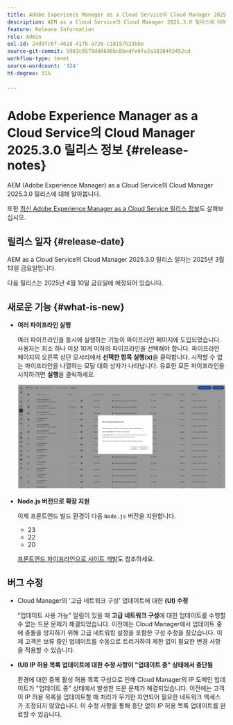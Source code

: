 ```yaml
---
title: Adobe Experience Manager as a Cloud Service의 Cloud Manager 2025.3.0 릴리스 정보
description: AEM as a Cloud Service의 Cloud Manager 2025.3.0 릴리스에 대해 알아봅니다.
feature: Release Information
role: Admin
exl-id: 24d9fc6f-462d-417b-a728-c18157b23bbe
source-git-commit: 5983c8579dd8606bc8bedfe6fa2a3838493452cd
workflow-type: tm+mt
source-wordcount: '324'
ht-degree: 31%

---
```


# Adobe Experience Manager as a Cloud Service의 Cloud Manager 2025.3.0 릴리스 정보 {#release-notes}

<!-- https://wiki.corp.adobe.com/display/DMSArchitecture/Cloud+Manager+2025.03.0+Release -->

AEM (Adobe Experience Manager) as a Cloud Service의 Cloud Manager 2025.3.0 릴리스에 대해 알아봅니다.


또한 [최신 Adobe Experience Manager as a Cloud Service 릴리스 정보](/help/release-notes/release-notes-cloud/release-notes-current.md)도 살펴보십시오.

## 릴리스 일자 {#release-date}

AEM as a Cloud Service의 Cloud Manager 2025.3.0 릴리스 일자는 2025년 3월 13일 금요일입니다.

다음 릴리스는 2025년 4월 10일 금요일에 예정되어 있습니다.

## 새로운 기능 {#what-is-new}

* **여러 파이프라인 실행**

  여러 파이프라인을 동시에 실행하는 기능이 파이프라인 페이지에 도입되었습니다. 사용자는 최소 하나 이상 10개 이하의 파이프라인을 선택해야 합니다. 파이프라인 페이지의 오른쪽 상단 모서리에서 **선택한 항목 실행(x)**&#x200B;을 클릭합니다. 시작할 수 없는 파이프라인을 나열하는 모달 대화 상자가 나타납니다. 유효한 모든 파이프라인을 시작하려면 **실행**&#x200B;을 클릭하세요.

  ![선택한 파이프라인 실행 대화 상자](/help/implementing/cloud-manager/release-notes/assets/run-selected-pipelines.png)

* **Node.js 버전으로 확장 지원**

  이제 프론트엔드 빌드 환경이 다음 `Node.js` 버전을 지원합니다.

   * 23
   * 22
   * 20

  [프론트엔드 파이프라인으로 사이트 개발](/help/implementing/developing/introduction/developing-with-front-end-pipelines.md#node-versions)도 참조하세요. <!-- CMGR-65307 -->

<!--
## Early adoption program {#early-adoption}

Be a part of Cloud Manager's early adoption program and have a chance to test upcoming features. -->


## 버그 수정

* Cloud Manager의 &#39;고급 네트워크 구성&#39; 업데이트에 대한 **(UI) 수정**

  &quot;업데이트 사용 가능&quot; 알림이 있을 때 **고급 네트워크 구성**&#x200B;에 대한 업데이트를 수행할 수 없는 드문 문제가 해결되었습니다. 이전에는 Cloud Manager에서 업데이트 중에 충돌을 방지하기 위해 고급 네트워킹 설정을 포함한 구성 수정을 잠갔습니다. 이제 고객은 보류 중인 업데이트를 수동으로 트리거하여 제한 없이 필요한 변경 사항을 적용할 수 있습니다. <!-- CMGR-65913 and CMGR-65788 -->

* **(UI) IP 허용 목록 업데이트에 대한 수정 사항이 &quot;업데이트 중&quot; 상태에서 중단됨**

  환경에 대한 중복 활성 허용 목록 구성으로 인해 Cloud Manager의 IP 도메인 업데이트가 &quot;업데이트 중&quot; 상태에서 발생한 드문 문제가 해결되었습니다. 이전에는 고객이 IP 허용 목록을 업데이트할 때 처리가 무기한 지연되어 필요한 네트워크 액세스가 조정되지 않았습니다. 이 수정 사항을 통해 중단 없이 IP 허용 목록 업데이트를 완료할 수 있습니다. <!-- CMGR-65786 -->




<!-- ## Known issues {#known-issues} -->
